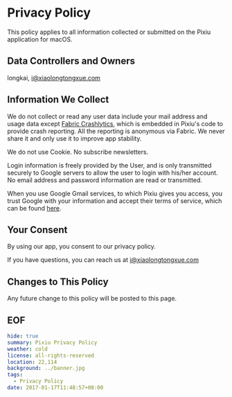 Privacy Policy
===
This policy applies to all information collected or submitted on the Pixiu application for macOS.

## Data Controllers and Owners
longkai, i@xiaolongtongxue.com

## Information We Collect
We do not collect or read any user data include your mail address and usage data except [Fabric Crashlytics][Fabric], which is embedded in Pixiu's code to provide crash reporting. All the reporting is anonymous via Fabric. We never share it and only use it to improve app stability.

We do not use Cookie. No subscribe newsletters.

Login information is freely provided by the User, and is only transmitted securely to Google servers to allow the user to login with his/her account. No email address and password information are read or transmitted.

When you use Google Gmail services, to which Pixiu gives you access, you trust Google with your information and accept their terms of service, which can be found [here][Google].

## Your Consent
By using our app, you consent to our privacy policy.

If you have questions, you can reach us at i@xiaolongtongxue.com

## Changes to This Policy
Any future change to this policy will be posted to this page.

## EOF
```yaml
hide: true
summary: Pixiu Privacy Policy
weather: cold
license: all-rights-reserved
location: 22,114
background: ../banner.jpg
tags:
  - Privacy Policy
date: 2017-01-17T11:48:57+08:00
```

[Fabric]: https://fabric.io/privacy
[Google]: https://www.google.com/mail/help/terms_of_use.html
